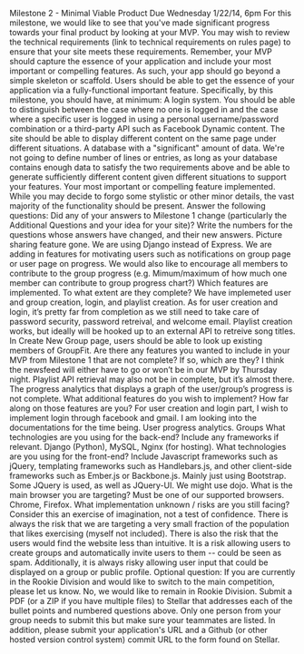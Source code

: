 Milestone 2 - Minimal Viable Product
Due Wednesday 1/22/14, 6pm
For this milestone, we would like to see that you've made significant progress towards your final product by looking at your MVP. You may wish to review the technical requirements (link to technical requirements on rules page) to ensure that your site meets these requirements.
Remember, your MVP should capture the essence of your application and include your most important or compelling features. As such, your app should go beyond a simple skeleton or scaffold. Users should be able to get the essence of your application via a fully-functional important feature.
Specifically, by this milestone, you should have, at minimum:
A login system. You should be able to distinguish between the case where no one is logged in and the case where a specific user is logged in using a personal username/password combination or a third-party API such as Facebook
Dynamic content. The site should be able to display different content on the same page under different situations.
A database with a "significant" amount of data. We're not going to define number of lines or entries, as long as your database contains enough data to satisfy the two requirements above and be able to generate sufficiently different content given different situations to support your features.
Your most important or compelling feature implemented. While you may decide to forgo some stylistic or other minor details, the vast majority of the functionality should be present.
Answer the following questions:
Did any of your answers to Milestone 1 change (particularly the Additional Questions and your idea for your site)? Write the numbers for the questions whose answers have changed, and their new answers.
Picture sharing feature gone. We are using Django instead of Express. We are adding in features for motivating users such as notifications on group page or user page on progress. We would also like to encourage all members to contribute to the group progress (e.g. Mimum/maximum of how much one member can contribute to group progress chart?)
Which features are implemented. To what extent are they complete?
We have implemeted user and group creation, login, and playlist creation. As for user creation and login, it’s pretty far from completion as we still need to take care of password security, password retreival, and welcome email. Playlist creation works, but ideally will be hooked up to an external API to retreive song titles. In Create New Group page, users should be able to look up existing members of GroupFit. 
Are there any features you wanted to include in your MVP from Milestone 1 that are not complete? If so, which are they?
I think the newsfeed will either have to go or won’t be in our MVP by Thursday night. Playlist API retrieval may also not be in complete, but it’s almost there.
The progress analytics that displays a graph of the user/group’s progress is not complete. 
What additional features do you wish to implement? How far along on those features are you?
For user creation and login part, I wish to implement login through facebook and gmail. I am looking into the documentations for the time being. User progress analytics.
Groups
What technologies are you using for the back-end? Include any frameworks if relevant.
Django (Python), MySQL, Nginx (for hosting).
What technologies are you using for the front-end? Include Javascript frameworks such as jQuery, templating frameworks such as Handlebars.js, and other client-side frameworks such as Ember.js or Backbone.js.
Mainly just using Bootstrap. Some JQuery is used, as well as JQuery-UI. We might use dojo.
What is the main browser you are targeting? Must be one of our supported browsers.
Chrome, Firefox.
What implementation unknown / risks are you still facing? Consider this an exercise of imagination, not a test of confidence.
There is always the risk that we are targeting a very small fraction of the population that likes exercising (myself not included). 
There is also the risk that the users would find the website less than intuitive. It is a risk allowing users to create groups and automatically invite users to them -- could be seen as spam. Additionally, it is always risky allowing user input that could be displayed on a group or public profile.
Optional question:
If you are currently in the Rookie Division and would like to switch to the main competition, please let us know.
No, we would like to remain in Rookie Division.
Submit a PDF (or a ZIP if you have multiple files) to Stellar that addresses each of the bullet points and numbered questions above. Only one person from your group needs to submit this but make sure your teammates are listed.
In addition, please submit your application's URL and a Github (or other hosted version control system) commit URL to the form found on Stellar.
